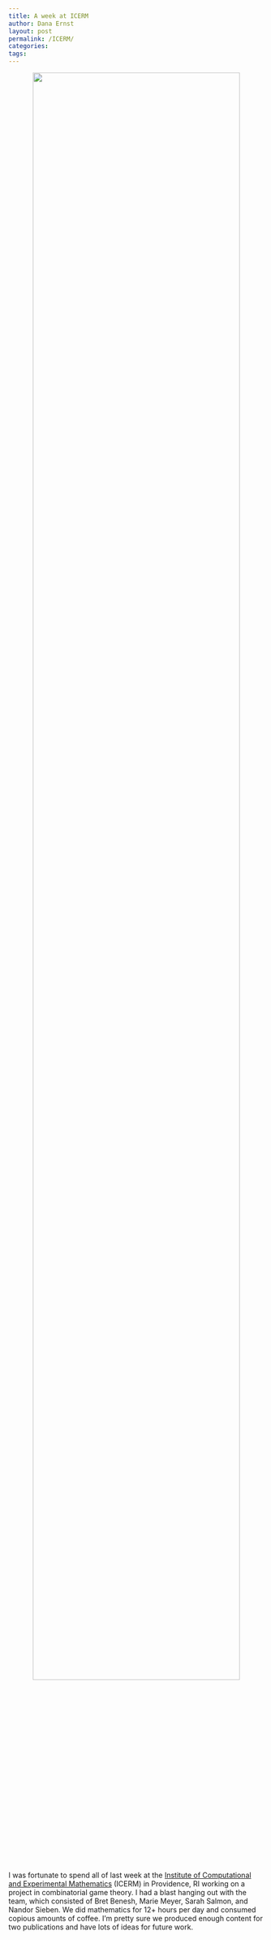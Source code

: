 ```yaml
---
title: A week at ICERM
author: Dana Ernst
layout: post
permalink: /ICERM/
categories:
tags:
---
```


<center>
<img src="{{ site.baseurl }}/images/ICERM.jpg" class="img-responsive img-rounded" img style="margin-bottom: 10px" width="90%"/>
</center>

I was fortunate to spend all of last week at the [Institute of Computational and Experimental Mathematics](https://icerm.brown.edu) (ICERM) in Providence, RI working on a project in combinatorial game theory. I had a blast hanging out with the team, which consisted of Bret Benesh, Marie Meyer, Sarah Salmon, and Nandor Sieben. We did mathematics for 12+ hours per day and consumed copious amounts of coffee. I’m pretty sure we produced enough content for two publications and have lots of ideas for future work.  
